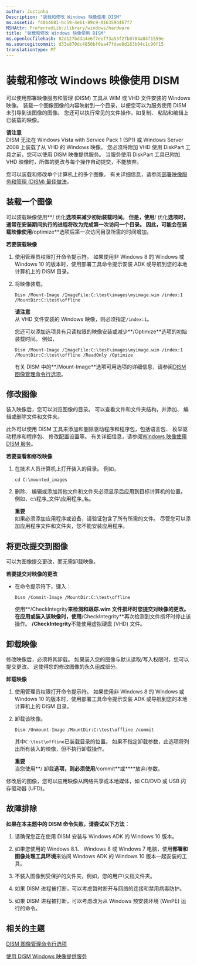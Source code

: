 ```yaml
---
author: Justinha
Description: "装载和修改 Windows 映像使用 DISM"
ms.assetid: f48b4681-bc59-4eb1-89c9-0163594467f7
MSHAttr: PreferredLib:/library/windows/hardware
title: "装载和修改 Windows 映像使用 DISM"
ms.openlocfilehash: 82d127bdda4e6f7eef73a53f27b0784a04f1559e
ms.sourcegitcommit: d33e870dc4850bf0ea47fdae0d163b04c1c90f15
translationtype: MT
---
```

# <a name="mount-and-modify-a-windows-image-using-dism"></a>装载和修改 Windows 映像使用 DISM


可以使用部署映像服务和管理 (DISM) 工具从 WIM 或 VHD 文件安装的 Windows 映像。 装载一个图像图像的内容映射到一个目录，以便您可以为服务使用 DISM 未引导到该图像的图像。 您还可以执行常见的文件操作，如复制、 粘贴和编辑上已装载的映像。

**请注意**  
DISM 无法在 Windows Vista with Service Pack 1 (SP1) 或 Windows Server 2008 上装载了从 VHD 的 Windows 映像。 您必须将附加 VHD 使用 DiskPart 工具之前，您可以使用 DISM 映像提供服务。 当服务使用 DiskPart 工具已附加 VHD 映像时，所做的更改与每个操作自动提交，不能放弃。

 

您可以装载和修改单个计算机上的多个图像。 有关详细信息，请参阅[部署映像服务和管理 (DISM) 最佳做法](deployment-image-servicing-and-management--dism--best-practices.md)。

## <a name="span-idmountinganimagespanspan-idmountinganimagespanspan-idmountinganimagespanmounting-an-image"></a><span id="Mounting_an_Image"></span><span id="mounting_an_image"></span><span id="MOUNTING_AN_IMAGE"></span>装载一个图像


可以装载映像使用**/ 优化**选项来减少初始装载时间。 但是，使用**/ 优化**选项时，通常在安装期间执行的进程将改为完成第一次访问一个目录。 因此，可能会在装载映像使用**/optimize**选项后第一次访问目录所需的时间增加。

**若要装载映像**

1.  使用管理员权限打开命令提示符。 如果使用非 Windows 8 的 Windows 或 Windows 10 的版本时，使用部署工具命令提示安装 ADK 或导航到您的本地计算机上的 DISM 目录。

2.  将映像装载。

    ``` syntax
    Dism /Mount-Image /ImageFile:C:\test\images\myimage.wim /index:1 /MountDir:C:\test\offline
    ```

    **请注意**  
    从 VHD 文件安装的 Windows 映像，则必须指定`/index:1`。

     

    您还可以添加选项具有只读权限的映像安装或减少**/Optimize**选项的初始装载时间。 例如，

    ``` syntax
    Dism /Mount-Image /ImageFile:C:\test\images\myimage.wim /index:1 /MountDir:C:\test\offline /ReadOnly /Optimize
    ```

    有关 DISM 中的**/Mount-Image**选项可用选项的详细信息，请参阅[DISM 图像管理命令行选项](dism-image-management-command-line-options-s14.md)。

## <a name="span-idmodifyinganimagespanspan-idmodifyinganimagespanspan-idmodifyinganimagespanmodifying-an-image"></a><span id="Modifying_an_Image"></span><span id="modifying_an_image"></span><span id="MODIFYING_AN_IMAGE"></span>修改图像


装入映像后，您可以浏览图像的目录。 可以查看文件和文件夹结构，并添加、 编辑或删除文件和文件夹。

此外可以使用 DISM 工具来添加和删除驱动程序和程序包，包括语言包、 枚举驱动程序和程序包、 修改配置设置等。 有关详细信息，请参阅[Windows 映像使用 DISM 服务](service-a-windows-image-using-dism.md)。

**若要查看和修改映像**

1.  在技术人员计算机上打开装入的目录。 例如，

    ``` syntax
    cd C:\mounted_images
    ```

2.  删除、 编辑或添加其他文件和文件夹必须显示后应用到目标计算机的位置。 例如，c:\\程序\_文件\\应用程序\_名。

    **重要**  
    如果必须添加应用程序或设备，请验证包含了所有所需的文件。 尽管您可以添加应用程序文件和文件夹，您不能安装应用程序。

     

## <a name="span-idcommittingchangestoanimagespanspan-idcommittingchangestoanimagespanspan-idcommittingchangestoanimagespancommitting-changes-to-an-image"></a><span id="Committing_Changes_to_an_Image"></span><span id="committing_changes_to_an_image"></span><span id="COMMITTING_CHANGES_TO_AN_IMAGE"></span>将更改提交到图像


可以为图像提交更改，而无需卸载映像。

**若要提交对映像的更改**

-   在命令提示符下，键入︰

    ``` syntax
    Dism /Commit-Image /MountDir:C:\test\offline
    ```

    使用**/CheckIntegrity**来检测和跟踪.wim 文件损坏时您提交对映像的更改。 在应用或装入该映像时，使用**/CheckIntegrity**再次检测到文件损坏时停止该操作。 **/CheckIntegrity**不能使用虚拟硬盘 (VHD) 文件。

## <a name="span-idunmountinganimagespanspan-idunmountinganimagespanspan-idunmountinganimagespanunmounting-an-image"></a><span id="Unmounting_an_Image"></span><span id="unmounting_an_image"></span><span id="UNMOUNTING_AN_IMAGE"></span>卸载映像


修改映像后，必须将其卸载。 如果装入您的图像与默认读取/写入权限时，您可以提交更改。 这使得您的修改图像的永久组成部分。

**卸载映像**

1.  使用管理员权限打开命令提示符。 如果使用非 Windows 8 的 Windows 或 Windows 10 的版本时，使用部署工具命令提示安装 ADK 或导航到您的本地计算机上的 DISM 目录。


2.  卸载该映像。

    ``` syntax
    Dism /Unmount-Image /MountDir:C:\test\offline /commit
    ```

    其中`C:\test\offline`已装载目录的位置。 如果不指定卸载参数，此选项将列出所有装入的映像，但不执行卸载操作。

    **重要**  
    当您使用**/ 卸载**选项，则必须使用**/commit**或****放弃/参数。

     

修改后的图像，您可以应用映像从网络共享或本地媒体，如 CD/DVD 或 USB 闪存驱动器 (UFD)。

## <a name="span-idtroubleshootingspanspan-idtroubleshootingspanspan-idtroubleshootingspantroubleshooting"></a><span id="Troubleshooting"></span><span id="troubleshooting"></span><span id="TROUBLESHOOTING"></span>故障排除


**如果在本主题中的 DISM 命令失败，请尝试以下方法︰**

1.  请确保您正在使用 DISM 安装与 Windows ADK 的 Windows 10 版本。

2.  如果您使用的 Windows 8.1、 Windows 8 或 Windows 7 电脑，使用**部署和图像处理工具环境**来访问 Windows ADK 的 Windows 10 版本一起安装的工具。

3.  不装入图像到受保护的文件夹，例如，您的用户\\文档文件夹。

4.  如果 DISM 进程被打断，可以考虑暂时断开与网络的连接和禁用病毒防护。

5.  如果 DISM 进程被打断，可以考虑改为从 Windows 预安装环境 (WinPE) 运行的命令。

## <a name="span-idrelatedtopicsspanrelated-topics"></a><span id="related_topics"></span>相关的主题


[DISM 图像管理命令行选项](dism-image-management-command-line-options-s14.md)

[使用 DISM Windows 映像提供服务](service-a-windows-image-using-dism.md)

 

 






